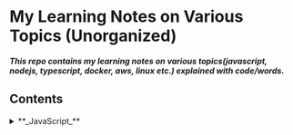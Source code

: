 # My Learning Notes on Various Topics (Unorganized)

**_This repo contains my learning notes on various topics(javascript, nodejs, typescript, docker, aws, linux etc.) explained with code/words._**

## Contents

<details>
<summary>**_JavaScript_**</summary>
<ul>
<li>[**_Objects_**]https://github.com/faayam/my-learning-notes/blob/main/JavaScript/)</li>
<li>[**_Array_**](https://github.com/faayam/my-learning-notes/blob/main/JavaScript/array-js)</li>
</ul>

<summary>Example</summary>
<ul><li>This dropdown contains</li>
<li>a list!</li></ul>
</details>

